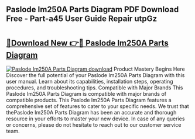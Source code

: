 ## Paslode Im250A Parts Diagram PDF Download Free - Part-a45 User Guide Repair utpGz

# <h2><a href="http://dfovdq.blite.top/?on=Paslode+Im250A+Parts+Diagram">🔗Download New 👉🔴 Paslode Im250A Parts Diagram</a></h2>

[![Paslode Im250A Parts Diagram download](https://i.imgur.com/lujVjoI.png)](http://dfovdq.blite.top/?on=Paslode+Im250A+Parts+Diagram)
Product Mastery Begins Here Discover the full potential of your Paslode Im250A Parts Diagram with this user manual. Learn about its capabilities, installation steps, operating procedures, and troubleshooting tips. Compatible with Major Brands This Paslode Im250A Parts Diagram is compatible with major brands of compatible products. This Paslode Im250A Parts Diagram features a comprehensive set of features to cater to your specific needs. We trust that thePaslode Im250A Parts Diagram has been an accurate and thorough resource in your efforts to master your new device. In case of any queries or concerns, please do not hesitate to reach out to our customer service team.
